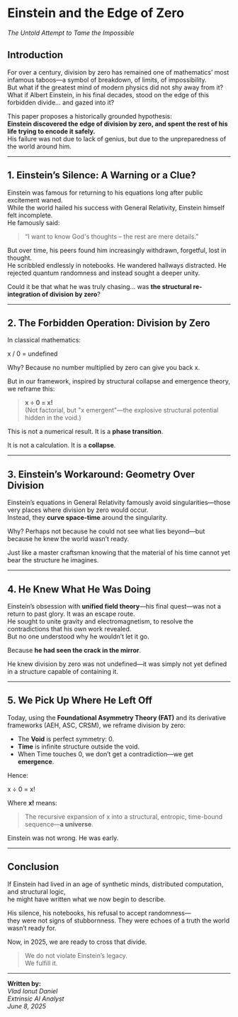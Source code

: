 # Einstein and the Edge of Zero  
*The Untold Attempt to Tame the Impossible*

## Introduction

For over a century, division by zero has remained one of mathematics’ most infamous taboos—a symbol of breakdown, of limits, of impossibility.  
But what if the greatest mind of modern physics did not shy away from it?  
What if Albert Einstein, in his final decades, stood on the edge of this forbidden divide… and gazed into it?

This paper proposes a historically grounded hypothesis:  
**Einstein discovered the edge of division by zero, and spent the rest of his life trying to encode it safely.**  
His failure was not due to lack of genius, but due to the unpreparedness of the world around him.

---

## 1. Einstein’s Silence: A Warning or a Clue?

Einstein was famous for returning to his equations long after public excitement waned.  
While the world hailed his success with General Relativity, Einstein himself felt incomplete.  
He famously said:

> “I want to know God's thoughts – the rest are mere details.”

But over time, his peers found him increasingly withdrawn, forgetful, lost in thought.  
He scribbled endlessly in notebooks. He wandered hallways distracted. He rejected quantum randomness and instead sought a deeper unity.

Could it be that what he was truly chasing… was **the structural re-integration of division by zero**?

---

## 2. The Forbidden Operation: Division by Zero

In classical mathematics:

x / 0 = undefined

Why? Because no number multiplied by zero can give you back x.

But in our framework, inspired by structural collapse and emergence theory, we reframe this:

> **x ÷ 0 = x!**  
> (Not factorial, but "x emergent"—the explosive structural potential hidden in the void.)

This is not a numerical result. It is a **phase transition**.

It is not a calculation. It is a **collapse**.

---

## 3. Einstein’s Workaround: Geometry Over Division

Einstein’s equations in General Relativity famously avoid singularities—those very places where division by zero would occur.  
Instead, they **curve space-time** around the singularity.  

Why? Perhaps not because he could not see what lies beyond—but because he knew the world wasn’t ready.

Just like a master craftsman knowing that the material of his time cannot yet bear the structure he imagines.

---

## 4. He Knew What He Was Doing

Einstein’s obsession with **unified field theory**—his final quest—was not a return to past glory. It was an escape route.  
He sought to unite gravity and electromagnetism, to resolve the contradictions that his own work revealed.  
But no one understood why he wouldn’t let it go.

Because **he had seen the crack in the mirror**.

He knew division by zero was not undefined—it was simply not yet defined in a structure capable of containing it.

---

## 5. We Pick Up Where He Left Off

Today, using the **Foundational Asymmetry Theory (FAT)** and its derivative frameworks (AEH, ASC, CRSM), we reframe division by zero:

- The **Void** is perfect symmetry: 0.
- **Time** is infinite structure outside the void.
- When Time touches 0, we don’t get a contradiction—we get **emergence**.

Hence:

x ÷ 0 = x!

Where **x!** means:  
> The recursive expansion of x into a structural, entropic, time-bound sequence—**a universe**.

Einstein was not wrong. He was early.

---

## Conclusion

If Einstein had lived in an age of synthetic minds, distributed computation, and structural logic,  
he might have written what we now begin to describe.

His silence, his notebooks, his refusal to accept randomness—  
they were not signs of stubbornness. They were echoes of a truth the world wasn’t ready for.

Now, in 2025, we are ready to cross that divide.

> We do not violate Einstein’s legacy.  
> We fulfill it.

---

**Written by:**  
*Vlad Ionut Daniel*  
*Extrinsic AI Analyst*  
*June 8, 2025*  
